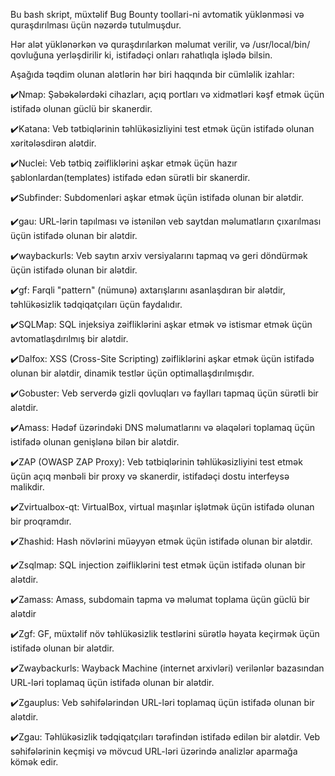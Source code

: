 Bu bash skript, müxtəlif Bug Bounty toollari-ni avtomatik yüklənməsi və quraşdırılması üçün nəzərdə tutulmuşdur.
   
Hər alət yüklənərkən və quraşdırılarkən məlumat verilir, və /usr/local/bin/ qovluğuna yerləşdirilir ki, istifadəçi onları rahatlıqla işlədə bilsin.

Aşağıda təqdim olunan alətlərin hər biri haqqında bir cümləlik izahlar:

✔️Nmap: Şəbəkələrdəki cihazları, açıq portları və xidmətləri kəşf etmək üçün istifadə olunan güclü bir skanerdir.

✔️Katana: Veb tətbiqlərinin təhlükəsizliyini test etmək üçün istifadə olunan  xəritələsdirən alətdir.

✔️Nuclei: Veb tətbiq zəifliklərini aşkar etmək üçün hazır şablonlardan(templates) istifadə edən sürətli bir skanerdir.

✔️Subfinder: Subdomenləri aşkar etmək üçün istifadə olunan bir alətdir.

✔️gau: URL-lərin tapılması və istənilən veb saytdan məlumatların çıxarılması üçün istifadə olunan bir alətdir.

✔️waybackurls: Veb saytın arxiv versiyalarını tapmaq və geri döndürmək üçün istifadə olunan bir alətdir.

✔️gf: Farqli "pattern" (nümunə) axtarışlarını asanlaşdıran bir alətdir, təhlükəsizlik tədqiqatçıları üçün faydalıdır.

✔️SQLMap: SQL injeksiya zəifliklərini aşkar etmək və istismar etmək üçün avtomatlaşdırılmış bir alətdir.

✔️Dalfox: XSS (Cross-Site Scripting) zəifliklərini aşkar etmək üçün istifadə olunan bir alətdir, dinamik testlər üçün optimallaşdırılmışdır.

✔️Gobuster: Veb serverdə gizli qovluqları və faylları tapmaq üçün sürətli bir alətdir.

✔️Amass: Hədəf üzərindəki DNS məlumatlarını və əlaqələri toplamaq üçün istifadə olunan genişlənə bilən bir alətdir.

✔️ZAP (OWASP ZAP Proxy): Veb tətbiqlərinin təhlükəsizliyini test etmək üçün açıq mənbəli bir proxy və skanerdir, istifadəçi dostu interfeysə malikdir.

✔️Zvirtualbox-qt: VirtualBox, virtual maşınlar işlətmək üçün istifadə olunan bir proqramdır.

✔️Zhashid: Hash növlərini müəyyən etmək üçün istifadə olunan bir alətdir.

✔️Zsqlmap: SQL injection zəifliklərini test etmək üçün istifadə olunan bir alətdir.

✔️Zamass: Amass, subdomain tapma və məlumat toplama üçün güclü bir alətdir

✔️Zgf: GF, müxtəlif növ təhlükəsizlik testlərini sürətlə həyata keçirmək üçün istifadə olunan bir alətdir.

✔️Zwaybackurls: Wayback Machine (internet arxivləri) verilənlər bazasından URL-ləri toplamaq üçün istifadə olunan bir alətdir.

✔️Zgauplus: Veb səhifələrindən URL-ləri toplamaq üçün istifadə olunan bir alətdir.

✔️Zgau: Təhlükəsizlik tədqiqatçıları tərəfindən istifadə edilən bir alətdir. Veb səhifələrinin keçmişi və mövcud URL-ləri üzərində analizlər aparmağa kömək edir.

